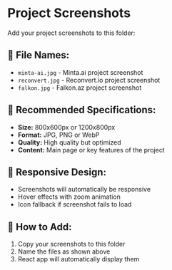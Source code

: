 # Project Screenshots

Add your project screenshots to this folder:

## 📸 **File Names:**
- `minta-ai.jpg` - Minta.ai project screenshot
- `reconvert.jpg` - Reconvert.io project screenshot  
- `falkon.jpg` - Falkon.az project screenshot

## 🎯 **Recommended Specifications:**
- **Size:** 800x600px or 1200x800px
- **Format:** JPG, PNG or WebP
- **Quality:** High quality but optimized
- **Content:** Main page or key features of the project

## 📱 **Responsive Design:**
- Screenshots will automatically be responsive
- Hover effects with zoom animation
- Icon fallback if screenshot fails to load

## 🔧 **How to Add:**
1. Copy your screenshots to this folder
2. Name the files as shown above
3. React app will automatically display them 